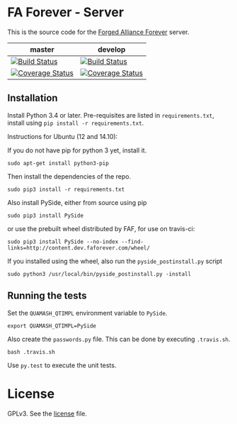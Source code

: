 # FA Forever - Server

This is the source code for the [Forged Alliance Forever](http://www.faforever.com/) server.

master|develop
 ------------ | -------------
[![Build Status](https://travis-ci.org/FAForever/server.svg?branch=master)](https://travis-ci.org/FAForever/server) | [![Build Status](https://travis-ci.org/FAForever/server.svg?branch=develop)](https://travis-ci.org/FAForever/server)
[![Coverage Status](https://coveralls.io/repos/FAForever/server/badge.png?branch=master)](https://coveralls.io/r/FAForever/server?branch=master) | [![Coverage Status](https://coveralls.io/repos/FAForever/server/badge.png?branch=develop)](https://coveralls.io/r/FAForever/server?branch=develop)


## Installation

Install Python 3.4 or later. Pre-requisites are listed in `requirements.txt`,
install using `pip install -r requirements.txt`.

Instructions for Ubuntu (12 and 14.10):

If you do not have pip for python 3 yet, install it.

    sudo apt-get install python3-pip

Then install the dependencies of the repo.

    sudo pip3 install -r requirements.txt
    
Also install PySide, either from source using pip

    sudo pip3 install PySide

or use the prebuilt wheel distributed by FAF, for use on travis-ci:

    sudo pip3 install PySide --no-index --find-links=http://content.dev.faforever.com/wheel/

If you installed using the wheel, also run the `pyside_postinstall.py` script

    sudo python3 /usr/local/bin/pyside_postinstall.py -install

## Running the tests

Set the `QUAMASH_QTIMPL` environment variable to `PySide`.

    export QUAMASH_QTIMPL=PySide

Also create the `passwords.py` file. This can be done by executing `.travis.sh`.

    bash .travis.sh

Use `py.test` to execute the unit tests.

# License

GPLv3. See the [license](license.txt) file.
